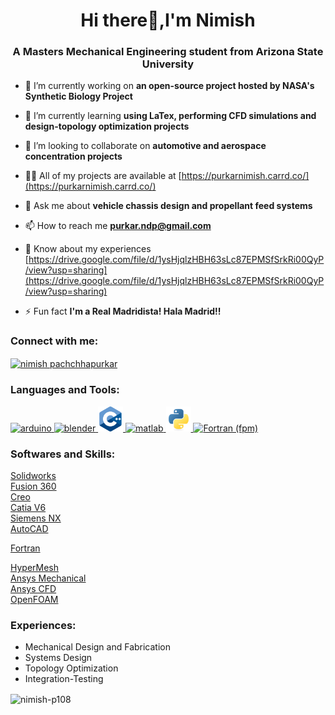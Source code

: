 <h1 align="center">Hi there👋,I'm Nimish</h1>
<h3 align="center">A Masters Mechanical Engineering student from Arizona State University</h3>

- 🔭 I’m currently working on **an open-source project hosted by NASA's Synthetic Biology Project**

- 🌱 I’m currently learning **using LaTex, performing CFD simulations and design-topology optimization projects**

- 👯 I’m looking to collaborate on **automotive and aerospace concentration projects**

- 👨‍💻 All of my projects are available at [https://purkarnimish.carrd.co/](https://purkarnimish.carrd.co/)

- 💬 Ask me about **vehicle chassis design and propellant feed systems**

- 📫 How to reach me **purkar.ndp@gmail.com**

- 📄 Know about my experiences [https://drive.google.com/file/d/1ysHjqlzHBH63sLc87EPMSfSrkRi00QyP/view?usp=sharing](https://drive.google.com/file/d/1ysHjqlzHBH63sLc87EPMSfSrkRi00QyP/view?usp=sharing)

- ⚡ Fun fact **I'm a Real Madridista! Hala Madrid!!**

<h3 align="left">Connect with me:</h3>
<p align="left">
<a href="https://linkedin.com/in/nimish pachchhapurkar" target="blank"><img align="center" src="https://raw.githubusercontent.com/rahuldkjain/github-profile-readme-generator/master/src/images/icons/Social/linked-in-alt.svg" alt="nimish pachchhapurkar" height="30" width="40" /></a>
</p>

<h3 align="left">Languages and Tools:</h3>
<p align="left"> <a href="https://www.arduino.cc/" target="_blank" rel="noreferrer"> <img src="https://cdn.worldvectorlogo.com/logos/arduino-1.svg" alt="arduino" width="40" height="40"/> </a> <a href="https://www.blender.org/" target="_blank" rel="noreferrer"> <img src="https://download.blender.org/branding/community/blender_community_badge_white.svg" alt="blender" width="40" height="40"/> </a> <a href="https://www.w3schools.com/cpp/" target="_blank" rel="noreferrer"> <img src="https://raw.githubusercontent.com/devicons/devicon/master/icons/cplusplus/cplusplus-original.svg" alt="cplusplus" width="40" height="40"/> </a> <a href="https://www.mathworks.com/" target="_blank" rel="noreferrer"> <img src="https://upload.wikimedia.org/wikipedia/commons/2/21/Matlab_Logo.png" alt="matlab" width="40" height="40"/> </a> <a href="https://www.python.org" target="_blank" rel="noreferrer"> <img src="https://raw.githubusercontent.com/devicons/devicon/master/icons/python/python-original.svg" alt="python" width="40" height="40"/> </a>  <a href="#" target="_blank"> <img src="https://fpm.fortran-lang.org/assets/img/logo.svg" alt="Fortran (fpm)" width="40" height="40"/>
  </a> </p>

<h3 align="left">Softwares and Skills:</h3>
<p align="left">
  <!-- CAD Softwares -->
  <a href="https://www.solidworks.com/" target="_blank" rel="noreferrer">Solidworks</a><br>
  <a href="https://www.autodesk.com/products/fusion-360/overview" target="_blank" rel="noreferrer">Fusion 360</a><br>
  <a href="https://www.ptc.com/en/products/creo" target="_blank" rel="noreferrer">Creo</a><br>
  <a href="https://www.3ds.com/products-services/catia/" target="_blank" rel="noreferrer">Catia V6</a><br>
  <a href="https://plm.automation.siemens.com/global/en/products/nx/nx-for-design.html" target="_blank" rel="noreferrer">Siemens NX</a><br>
  <a href="https://www.autodesk.com/products/autocad/overview" target="_blank" rel="noreferrer">AutoCAD</a><br>

  <!-- Languages -->
  <a href="https://fortran-lang.org/" target="_blank" rel="noreferrer">Fortran</a><br>

  <!-- FEA Softwares -->
  <a href="https://www.altair.com/hypermesh/" target="_blank" rel="noreferrer">HyperMesh</a><br>
  <a href="https://www.ansys.com/products/structures/ansys-mechanical" target="_blank" rel="noreferrer">Ansys Mechanical</a><br>
  <a href="https://www.ansys.com/products/fluids" target="_blank" rel="noreferrer">Ansys CFD</a><br>
  <a href="https://openfoam.org/" target="_blank" rel="noreferrer">OpenFOAM</a><br>
</p>

<h3 align ="left">Experiences:</h3>
<ul align ="left">
   <li>Mechanical Design and Fabrication</li>
   <li>Systems Design</li>
   <li>Topology Optimization</li>
   <li>Integration-Testing</li>
</ul>


<p><img align="center" src="https://github-readme-stats.vercel.app/api/top-langs?username=nimish-p108&show_icons=true&locale=en&layout=compact" alt="nimish-p108" /></p>
